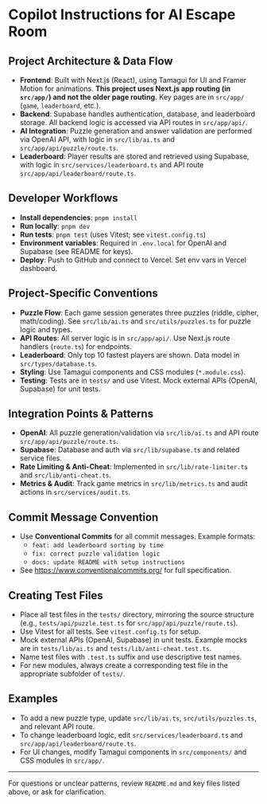# Copilot Instructions for AI Escape Room

## Project Architecture & Data Flow

- **Frontend**: Built with Next.js (React), using Tamagui for UI and Framer Motion for animations. **This project uses Next.js app routing (in `src/app/`) and not the older page routing.** Key pages are in `src/app/` (`game`, `leaderboard`, etc.).
- **Backend**: Supabase handles authentication, database, and leaderboard storage. All backend logic is accessed via API routes in `src/app/api/`.
- **AI Integration**: Puzzle generation and answer validation are performed via OpenAI API, with logic in `src/lib/ai.ts` and `src/app/api/puzzle/route.ts`.
- **Leaderboard**: Player results are stored and retrieved using Supabase, with logic in `src/services/leaderboard.ts` and API route `src/app/api/leaderboard/route.ts`.

## Developer Workflows

- **Install dependencies**: `pnpm install`
- **Run locally**: `pnpm dev`
- **Run tests**: `pnpm test` (uses Vitest; see `vitest.config.ts`)
- **Environment variables**: Required in `.env.local` for OpenAI and Supabase (see README for keys).
- **Deploy**: Push to GitHub and connect to Vercel. Set env vars in Vercel dashboard.

## Project-Specific Conventions

- **Puzzle Flow**: Each game session generates three puzzles (riddle, cipher, math/coding). See `src/lib/ai.ts` and `src/utils/puzzles.ts` for puzzle logic and types.
- **API Routes**: All server logic is in `src/app/api/`. Use Next.js route handlers (`route.ts`) for endpoints.
- **Leaderboard**: Only top 10 fastest players are shown. Data model in `src/types/database.ts`.
- **Styling**: Use Tamagui components and CSS modules (`*.module.css`).
- **Testing**: Tests are in `tests/` and use Vitest. Mock external APIs (OpenAI, Supabase) for unit tests.

## Integration Points & Patterns

- **OpenAI**: All puzzle generation/validation via `src/lib/ai.ts` and API route `src/app/api/puzzle/route.ts`.
- **Supabase**: Database and auth via `src/lib/supabase.ts` and related service files.
- **Rate Limiting & Anti-Cheat**: Implemented in `src/lib/rate-limiter.ts` and `src/lib/anti-cheat.ts`.
- **Metrics & Audit**: Track game metrics in `src/lib/metrics.ts` and audit actions in `src/services/audit.ts`.

## Commit Message Convention

- Use **Conventional Commits** for all commit messages. Example formats:
  - `feat: add leaderboard sorting by time`
  - `fix: correct puzzle validation logic`
  - `docs: update README with setup instructions`
- See https://www.conventionalcommits.org/ for full specification.

## Creating Test Files

- Place all test files in the `tests/` directory, mirroring the source structure (e.g., `tests/api/puzzle.test.ts` for `src/app/api/puzzle/route.ts`).
- Use Vitest for all tests. See `vitest.config.ts` for setup.
- Mock external APIs (OpenAI, Supabase) in unit tests. Example mocks are in `tests/lib/ai.ts` and `tests/lib/anti-cheat.test.ts`.
- Name test files with `.test.ts` suffix and use descriptive test names.
- For new modules, always create a corresponding test file in the appropriate subfolder of `tests/`.

## Examples

- To add a new puzzle type, update `src/lib/ai.ts`, `src/utils/puzzles.ts`, and relevant API route.
- To change leaderboard logic, edit `src/services/leaderboard.ts` and `src/app/api/leaderboard/route.ts`.
- For UI changes, modify Tamagui components in `src/components/` and CSS modules in `src/app/`.

---

For questions or unclear patterns, review `README.md` and key files listed above, or ask for clarification.
